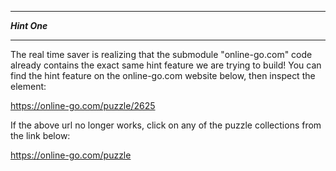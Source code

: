*******************
***Hint One***
*******************

The real time saver is realizing that the submodule "online-go.com" code already contains the exact same hint feature we are trying to build!  You can find the hint feature on the online-go.com website below, then inspect the element:

https://online-go.com/puzzle/2625

If the above url no longer works, click on any of the puzzle collections from the link below:

https://online-go.com/puzzle


